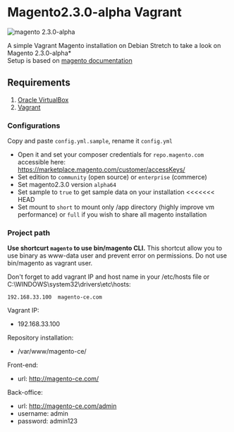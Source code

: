 # Magento2.3.0-alpha Vagrant

![magento 2.3.0-alpha](https://image.noelshack.com/fichiers/2018/36/5/1536313361-selection-014.png)

A simple Vagrant Magento installation on Debian Stretch to take a look on Magento 2.3.0-alpha*<br>
Setup is based on [magento documentation](https://devdocs.magento.com/guides/v2.3/release-notes/2.3.0-alpha-install.html)

## Requirements

1. [Oracle VirtualBox](https://www.virtualbox.org/)
2. [Vagrant](https://www.vagrantup.com/)

### Configurations

Copy and paste ``config.yml.sample``, rename it ``config.yml``
- Open it and set your composer credentials for ``repo.magento.com`` accessible here:
https://marketplace.magento.com/customer/accessKeys/
- Set edition to ``community`` (open source) or ``enterprise`` (commerce)
- Set magento2.3.0 version ``alpha64`` 
- Set sample to ``true`` to get sample data on your installation
<<<<<<< HEAD
- Set mount to ``short`` to mount only /app directory (highly improve vm performance) or ``full`` if you wish to share all magento installation

### Project path

<b>Use shortcurt ``magento`` to use bin/magento CLI.</b> This shortcut allow you to use binary as www-data user and prevent error on permissions. Do not use bin/magento as vagrant user.

Don't forget to add vagrant IP and host name in your /etc/hosts file or C:\WINDOWS\system32\drivers\etc\hosts:<br>
```
192.168.33.100  magento-ce.com
```

Vagrant IP:
- 192.168.33.100

Repository installation:
- /var/www/magento-ce/

Front-end:
- url: http://magento-ce.com/

Back-office:
- url: http://magento-ce.com/admin
- username: admin
- password: admin123

